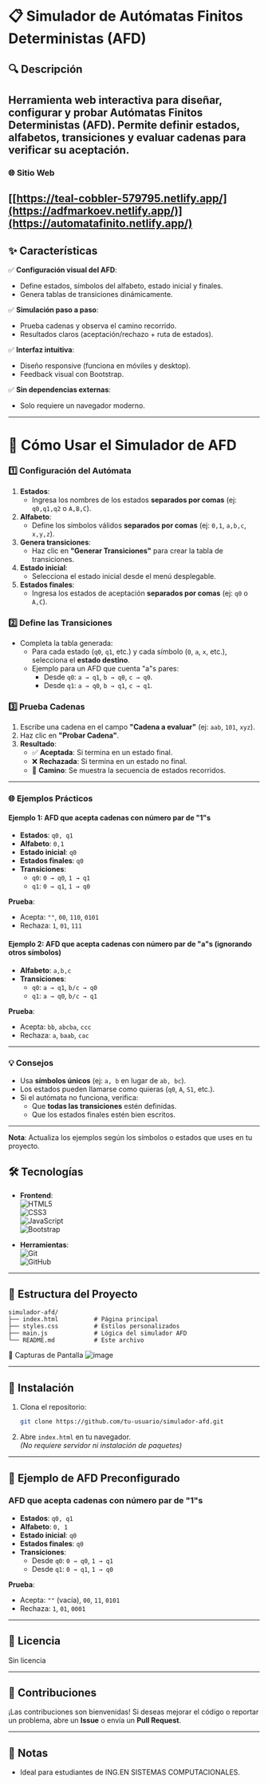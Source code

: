 # **📋 Simulador de Autómatas Finitos Deterministas (AFD)**
## **🔍 Descripción**  
Herramienta web interactiva para diseñar, configurar y probar Autómatas Finitos Deterministas (AFD). Permite definir estados, alfabetos, transiciones y evaluar cadenas para verificar su aceptación.
---
### **🌐 Sitio Web**
[[https://teal-cobbler-579795.netlify.app/](https://adfmarkoev.netlify.app/)](https://automatafinito.netlify.app/)
---

## **✨ Características**  
✅ **Configuración visual del AFD**:  
   - Define estados, símbolos del alfabeto, estado inicial y finales.  
   - Genera tablas de transiciones dinámicamente.  

✅ **Simulación paso a paso**:  
   - Prueba cadenas y observa el camino recorrido.  
   - Resultados claros (aceptación/rechazo + ruta de estados).  

✅ **Interfaz intuitiva**:  
   - Diseño responsive (funciona en móviles y desktop).  
   - Feedback visual con Bootstrap.  

✅ **Sin dependencias externas**:  
   - Solo requiere un navegador moderno.  
---
# **📌 Cómo Usar el Simulador de AFD**  

### **1️⃣ Configuración del Autómata**  
1. **Estados**:  
   - Ingresa los nombres de los estados **separados por comas** (ej: `q0,q1,q2` o `A,B,C`).  
2. **Alfabeto**:  
   - Define los símbolos válidos **separados por comas** (ej: `0,1`, `a,b,c`, `x,y,z`).  
3. **Genera transiciones**:  
   - Haz clic en **"Generar Transiciones"** para crear la tabla de transiciones.  
4. **Estado inicial**:  
   - Selecciona el estado inicial desde el menú desplegable.  
5. **Estados finales**:  
   - Ingresa los estados de aceptación **separados por comas** (ej: `q0` o `A,C`).  

### **2️⃣ Define las Transiciones**  
- Completa la tabla generada:  
  - Para cada estado (`q0`, `q1`, etc.) y cada símbolo (`0`, `a`, `x`, etc.), selecciona el **estado destino**.  
  - Ejemplo para un AFD que cuenta "a"s pares:  
    - Desde `q0`: `a → q1`, `b → q0`, `c → q0`.  
    - Desde `q1`: `a → q0`, `b → q1`, `c → q1`.  

### **3️⃣ Prueba Cadenas**  
1. Escribe una cadena en el campo **"Cadena a evaluar"** (ej: `aab`, `101`, `xyz`).  
2. Haz clic en **"Probar Cadena"**.  
3. **Resultado**:  
   - ✅ **Aceptada**: Si termina en un estado final.  
   - ❌ **Rechazada**: Si termina en un estado no final.  
   - 📜 **Camino**: Se muestra la secuencia de estados recorridos.  

---

### **🌐 Ejemplos Prácticos**  
#### **Ejemplo 1: AFD que acepta cadenas con número par de "1"s**  
- **Estados**: `q0, q1`  
- **Alfabeto**: `0,1`  
- **Estado inicial**: `q0`  
- **Estados finales**: `q0`  
- **Transiciones**:  
  - `q0`: `0 → q0`, `1 → q1`  
  - `q1`: `0 → q1`, `1 → q0`  

**Prueba**:  
- Acepta: `""`, `00`, `110`, `0101`  
- Rechaza: `1`, `01`, `111`  

#### **Ejemplo 2: AFD que acepta cadenas con número par de "a"s (ignorando otros símbolos)**  
- **Alfabeto**: `a,b,c`  
- **Transiciones**:  
  - `q0`: `a → q1`, `b/c → q0`  
  - `q1`: `a → q0`, `b/c → q1`  

**Prueba**:  
- Acepta: `bb`, `abcba`, `ccc`  
- Rechaza: `a`, `baab`, `cac`  

---

### **💡 Consejos**  
- Usa **símbolos únicos** (ej: `a, b` en lugar de `ab, bc`).  
- Los estados pueden llamarse como quieras (`q0`, `A`, `S1`, etc.).  
- Si el autómata no funciona, verifica:  
  - Que **todas las transiciones** estén definidas.  
  - Que los estados finales estén bien escritos.  

---

**Nota**: Actualiza los ejemplos según los símbolos o estados que uses en tu proyecto.

## **🛠️ Tecnologías**  
- **Frontend**:  
  ![HTML5](https://img.shields.io/badge/HTML5-E34F26?style=flat&logo=html5&logoColor=white)  
  ![CSS3](https://img.shields.io/badge/CSS3-1572B6?style=flat&logo=css3&logoColor=white)  
  ![JavaScript](https://img.shields.io/badge/JavaScript-F7DF1E?style=flat&logo=javascript&logoColor=black)  
  ![Bootstrap](https://img.shields.io/badge/Bootstrap-7952B3?style=flat&logo=bootstrap&logoColor=white)  

- **Herramientas**:  
  ![Git](https://img.shields.io/badge/Git-F05032?style=flat&logo=git&logoColor=white)  
  ![GitHub](https://img.shields.io/badge/GitHub-181717?style=flat&logo=github&logoColor=white)  

---

## **📂 Estructura del Proyecto**  
```
simulador-afd/
├── index.html          # Página principal
├── styles.css          # Estilos personalizados
├── main.js             # Lógica del simulador AFD
└── README.md           # Este archivo
```
🎨 Capturas de Pantalla
![image](https://github.com/user-attachments/assets/32d65b51-e0e2-4755-a8fa-f5c6eb5e8cf0)

---

## **🔧 Instalación**  
1. Clona el repositorio:  
   ```bash
   git clone https://github.com/tu-usuario/simulador-afd.git
   ```
2. Abre `index.html` en tu navegador.  
   *(No requiere servidor ni instalación de paquetes)*  

---

## **🎯 Ejemplo de AFD Preconfigurado**  
### **AFD que acepta cadenas con número par de "1"s**  
- **Estados**: `q0, q1`  
- **Alfabeto**: `0, 1`  
- **Estado inicial**: `q0`  
- **Estados finales**: `q0`  
- **Transiciones**:  
  - Desde `q0`: `0 → q0`, `1 → q1`  
  - Desde `q1`: `0 → q1`, `1 → q0`  

**Prueba**:  
- Acepta: `""` (vacía), `00`, `11`, `0101`  
- Rechaza: `1`, `01`, `0001`  

---

## **📄 Licencia**  
Sin licencia  

--- 

## **🙌 Contribuciones**  
¡Las contribuciones son bienvenidas! Si deseas mejorar el código o reportar un problema, abre un **Issue** o envía un **Pull Request**.  

---

## **📌 Notas**  
- Ideal para estudiantes de ING.EN SISTEMAS COMPUTACIONALES.    

